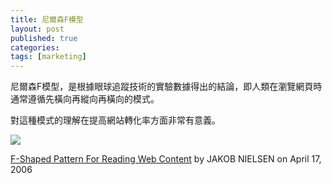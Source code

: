```yaml
---
title: 尼爾森F模型
layout: post
published: true
categories: 
tags: [marketing]
---
```


尼爾森F模型，是根據眼球追蹤技術的實驗數據得出的結論，即人類在瀏覽網頁時通常遵循先橫向再縱向再橫向的模式。

對這種模式的理解在提高網站轉化率方面非常有意義。

![](http://media.nngroup.com/media/editor/alertbox/f_reading_pattern_eyetracking.jpg)

[F-Shaped Pattern For Reading Web Content](http://www.nngroup.com/articles/f-shaped-pattern-reading-web-content/)
 by JAKOB NIELSEN on April 17, 2006
